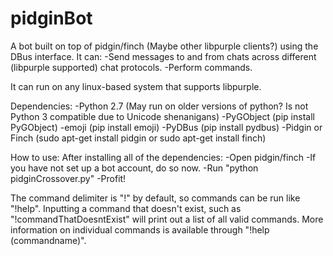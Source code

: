 # pidginBot
A bot built on top of pidgin/finch (Maybe other libpurple clients?) using the DBus interface. It can:
-Send messages to and from chats across different (libpurple supported) chat protocols.
-Perform commands.

It can run on any linux-based system that supports libpurple.

Dependencies:
-Python 2.7 (May run on older versions of python? Is not Python 3 compatible due to Unicode shenanigans)
-PyGObject (pip install PyGObject)
-emoji (pip install emoji)
-PyDBus (pip install pydbus)
-Pidgin or Finch (sudo apt-get install pidgin or sudo apt-get install finch)

How to use:
After installing all of the dependencies:
-Open pidgin/finch
-If you have not set up a bot account, do so now.
-Run "python pidginCrossover.py"
-Profit!

The command delimiter is "!" by default, so commands can be run like "!help". Inputting a command that doesn't exist, such as "!commandThatDoesntExist" will print out a list of all valid commands.
More information on individual commands is available through "!help (commandname)".
